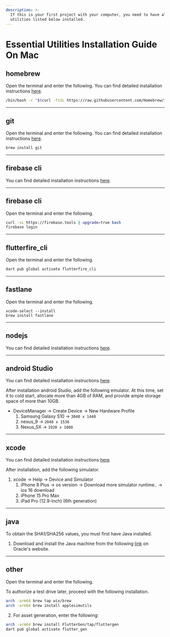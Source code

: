 ```yaml
---
description: >-
  If this is your first project with your computer, you need to have all the
  utilities listed below installed.
---
```


# Essential Utilities Installation Guide On Mac

## homebrew

Open the terminal and enter the following. You can find detailed installation instructions [here](https://brew.sh/).

```bash
/bin/bash -c "$(curl -fsSL https://raw.githubusercontent.com/Homebrew/install/HEAD/install.sh)"
```

***

## git

Open the terminal and enter the following. You can find detailed installation instructions [here](https://git-scm.com/).

```bash
brew install git
```

***

## firebase cli

You can find detailed installation instructions [here](https://docs.flutter.dev/get-started/install).

***

## firebase cli

Open the terminal and enter the following.

```bash
curl -sL https://firebase.tools | upgrade=true bash
firebase login
```

***

## flutterfire\_cli

Open the terminal and enter the following.

```bash
dart pub global activate flutterfire_cli
```

***

## fastlane

Open the terminal and enter the following.

```
xcode-select --install 
brew install fastlane
```

***

## nodejs

You can find detailed installation instructions [here](https://nodejs.org/en).

***

## android Studio

You can find detailed installation instructions [here](https://developer.android.com/studio).

After installation android Studio, add the following emulator. At this time, set it to cold start, allocate more than 4GB of RAM, and provide ample storage space of more than 10GB.

* DeviceManager → Create Device → New Hardware Profile
  1. Samsung Galaxy S10 → `3040 x 1440`
  2. nexus\_9 → `2048 x 1536`
  3. Nexus\_5X → `1920 x 1080`

***

## xcode

You can find detailed installation instructions [here](https://developer.apple.com/xcode/).

After installation, add the following simulator.

1. xcode → Help → Device and Simulator
   1. iPhone 8 Plus → os version → Download more simulator runtime.. → ios 16 download
   2. iPhone 15 Pro Max
   3. iPad Pro (12.9-inch) (6th generation)

***

## java

To obtain the SHA1/SHA256 values, you must first have Java installed.

1. Download and install the Java machine from the following [link](https://www.oracle.com/java/technologies/downloads/#jdk17-mac) on Oracle's website.

***

## other

Open the terminal and enter the following.

To authorize a test drive later, proceed with the following installation.

```bash
arch -arm64 brew tap wix/brew
arch -arm64 brew install applesimutils
```



2. For asset generation, enter the following:

```bash
arch -arm64 brew install FlutterGen/tap/fluttergen
dart pub global activate flutter_gen
```

